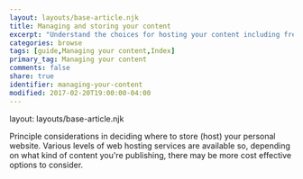 ```yaml
---
layout: layouts/base-article.njk
title: Managing and storing your content
excerpt: "Understand the choices for hosting your content including free and paid-for options that are ready to use of may require extra setup."
categories: browse
tags: [guide,Managing your content,Index]
primary_tag: Managing your content
comments: false
share: true
identifier: managing-your-content
modified: 2017-02-20T19:00:00-04:00
---
```

layout: layouts/base-article.njk

Principle considerations in deciding where to store (host) your personal website. Various levels of web hosting services are available so, depending on what kind of content you're publishing, there may be more cost effective options to consider.

